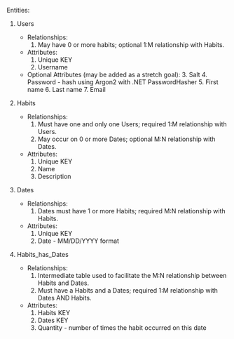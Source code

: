 Entities:

1. Users
    - Relationships: 
        1. May have 0 or more habits; optional 1:M relationship with Habits.
    - Attributes:
        1. Unique KEY
        2. Username
    - Optional Attributes (may be added as a stretch goal):
        3. Salt 
        4. Password - hash using Argon2 with .NET PasswordHasher
        5. First name
        6. Last name
        7. Email

2. Habits
    - Relationships: 
        1. Must have one and only one Users; required 1:M relationship with Users.
        2. May occur on 0 or more Dates; optional M:N relationship with Dates.
    - Attributes:
        1. Unique KEY
        2. Name
        3. Description

3. Dates
    - Relationships: 
        1. Dates must have 1 or more Habits; required M:N relationship with Habits.
    - Attributes:
        1. Unique KEY
        2. Date - MM/DD/YYYY format

4. Habits_has_Dates
    - Relationships:
        1. Intermediate table used to facilitate the M:N relationship between Habits and Dates.
        2. Must have a Habits and a Dates; required 1:M relationship with Dates AND Habits. 
    - Attributes:
        1. Habits KEY
        2. Dates KEY
        3. Quantity - number of times the habit occurred on this date
